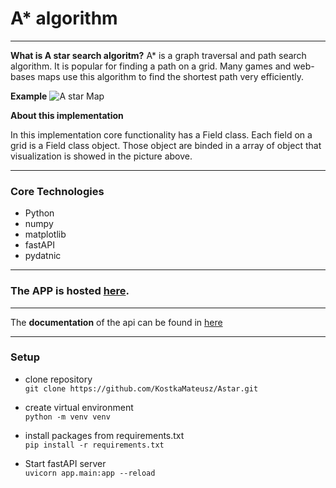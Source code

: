 # A* algorithm
 
---
**What is A star search algoritm?**
A* is a graph traversal and path search algorithm. It is popular for finding a path on a grid. Many games and web-bases maps use this algorithm to find the shortest path very efficiently.

**Example**
![A star Map](static\image.png)

**About this implementation**

In this implementation core functionality has a Field class. Each field on a grid is a Field class object. Those object are binded in a array of object that visualization is showed in the picture above.   


--- 
### Core Technologies
- Python
- numpy
- matplotlib
- fastAPI
- pydatnic 
---
### The APP is hosted [here](https://fastapi-a-star.herokuapp.com/). 

---
The **documentation** of the api can be found in [here](https://fastapi-a-star.herokuapp.com/docs)

---
### Setup

- clone repository\
`git clone https://github.com/KostkaMateusz/Astar.git`

- create virtual environment\
`python -m venv venv`

- install packages from requirements.txt\
`pip install -r requirements.txt`

- Start fastAPI server\
`uvicorn app.main:app --reload` 

